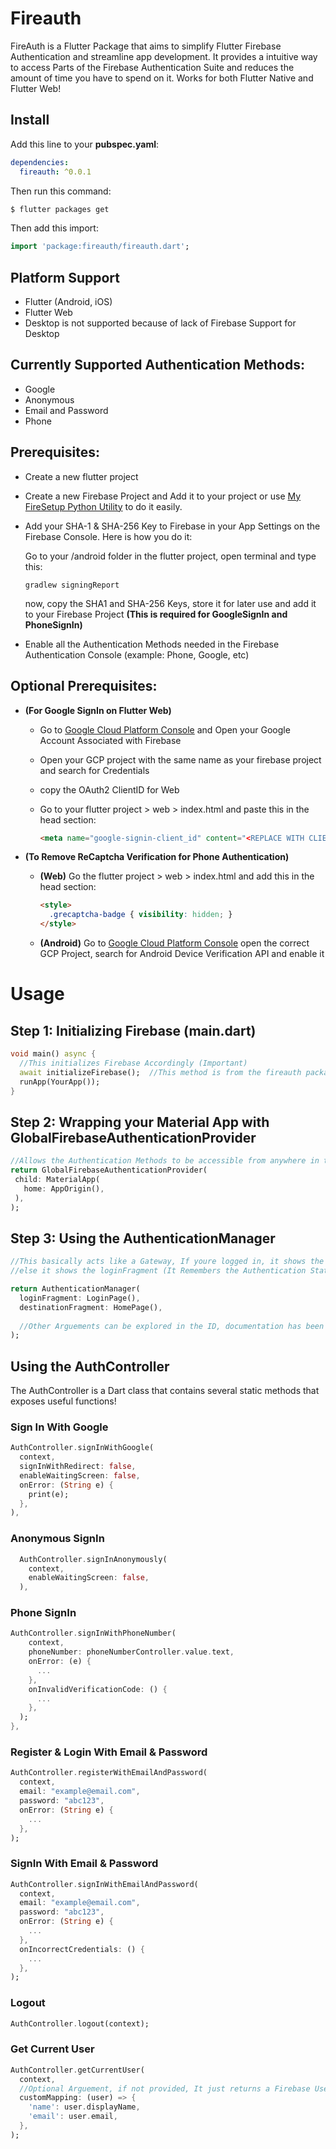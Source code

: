 # Fireauth

FireAuth is a Flutter Package that aims to simplify Flutter Firebase Authentication and streamline app development. It provides a intuitive way to access Parts of the Firebase Authentication Suite and reduces the amount of time you have to spend on it.
Works for both Flutter Native and Flutter Web!

## Install

Add this line to your **pubspec.yaml**:
```yaml
dependencies:
  fireauth: ^0.0.1
```

Then run this command:
```bash
$ flutter packages get
```

Then add this import:
```dart
import 'package:fireauth/fireauth.dart';
```

## Platform Support
* Flutter (Android, iOS)
* Flutter Web
* Desktop is not supported because of lack of Firebase Support for Desktop

## Currently Supported Authentication Methods:
* Google
* Anonymous
* Email and Password
* Phone

## Prerequisites:
* Create a new flutter project
* Create a new Firebase Project and Add it to your project or use [My FireSetup Python Utility]() to do it easily.
* Add your SHA-1 & SHA-256 Key to Firebase in your App Settings on the Firebase Console. Here is how you do it:

    Go to your /android folder in the flutter project, open terminal and type this:
    
    ```batch
    gradlew signingReport
    ```
    
    now, copy the SHA1 and SHA-256 Keys, store it for later use and add it to your Firebase Project
    **(This is required for GoogleSignIn and PhoneSignIn)**
* Enable all the Authentication Methods needed in the Firebase Authentication Console (example: Phone, Google, etc)

## Optional Prerequisites:
* **(For Google SignIn on Flutter Web)**
    * Go to [Google Cloud Platform Console](https://console.cloud.google.com/) and Open your Google Account Associated with Firebase
    * Open your GCP project with the same name as your firebase project and search for Credentials
    * copy the OAuth2 ClientID for Web
    * Go to your flutter project > web > index.html and paste this in the head section:
    
        ```html
        <meta name="google-signin-client_id" content="<REPLACE WITH CLIENTID>">
        ```
* **(To Remove ReCaptcha Verification for Phone Authentication)**
    * **(Web)** Go the flutter project > web > index.html and add this in the head section:
    
    
        ```html
        <style>
          .grecaptcha-badge { visibility: hidden; }
        </style>
        ```
    
    * **(Android)** Go to [Google Cloud Platform Console](https://console.cloud.google.com/) open the correct GCP Project, search for Android Device Verification API and enable it
    
# Usage

## Step 1: Initializing Firebase (main.dart)
```dart
void main() async {
  //This initializes Firebase Accordingly (Important)
  await initializeFirebase();  //This method is from the fireauth package
  runApp(YourApp());
}
```
     
## Step 2: Wrapping your Material App with GlobalFirebaseAuthenticationProvider
```dart
//Allows the Authentication Methods to be accessible from anywhere in the widget tree
return GlobalFirebaseAuthenticationProvider(
 child: MaterialApp(
   home: AppOrigin(),
 ),
);
```

## Step 3: Using the AuthenticationManager
```dart
//This basically acts like a Gateway, If youre logged in, it shows the destinationFragment
//else it shows the loginFragment (It Remembers the Authentication State too!)

return AuthenticationManager(
  loginFragment: LoginPage(),
  destinationFragment: HomePage(),
  
  //Other Arguements can be explored in the ID, documentation has been provided
);
```

## Using the AuthController
The AuthController is a Dart class that contains several static methods that exposes useful functions!

### Sign In With Google
```dart
AuthController.signInWithGoogle(
  context,
  signInWithRedirect: false,
  enableWaitingScreen: false,
  onError: (String e) {
    print(e);
  },
),
```

### Anonymous SignIn
```dart
  AuthController.signInAnonymously(
    context,
    enableWaitingScreen: false,
  ),
```

### Phone SignIn
```dart
AuthController.signInWithPhoneNumber(
    context,
    phoneNumber: phoneNumberController.value.text,
    onError: (e) {
      ...
    },
    onInvalidVerificationCode: () {
      ...
    },
  );
},
```

### Register & Login With Email & Password
```dart
AuthController.registerWithEmailAndPassword(
  context,
  email: "example@email.com",
  password: "abc123",
  onError: (String e) {
    ...
  },
);
```

### SignIn With Email & Password
```dart
AuthController.signInWithEmailAndPassword(
  context,
  email: "example@email.com",
  password: "abc123",
  onError: (String e) {
    ...
  },
  onIncorrectCredentials: () {
    ...
  },
);
```

### Logout
```dart
AuthController.logout(context);
```

### Get Current User
```dart
AuthController.getCurrentUser(
  context,
  //Optional Arguement, if not provided, It just returns a Firebase User
  customMapping: (user) => {
    'name': user.displayName,
    'email': user.email,
  },
);
```
